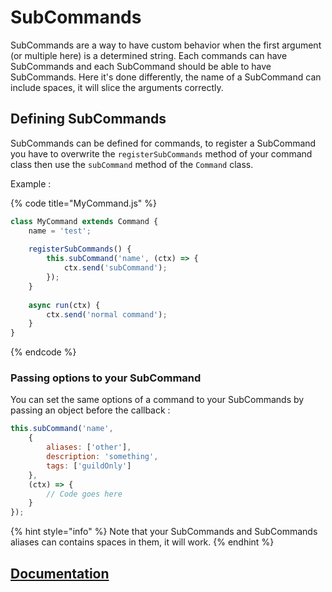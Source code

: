 # SubCommands

SubCommands are a way to have custom behavior when the first argument \(or multiple here\) is a determined string. Each commands can have SubCommands and each SubCommand should be able to have SubCommands. Here it's done differently, the name of a SubCommand can include spaces, it will slice the arguments correctly. 

## Defining SubCommands

SubCommands can be defined for commands, to register a SubCommand you have to overwrite the `registerSubCommands` method of your command class then use the `subCommand` method of the `Command` class.

Example :

{% code title="MyCommand.js" %}
```javascript
class MyCommand extends Command {
    name = 'test';
    
    registerSubCommands() {
        this.subCommand('name', (ctx) => {
            ctx.send('subCommand');
        });
    }
    
    async run(ctx) {
        ctx.send('normal command');
    }
}
```
{% endcode %}

### Passing options to your SubCommand

You can set the same options of a command to your SubCommands by passing an object before the callback :

```javascript
this.subCommand('name', 
    {
        aliases: ['other'],
        description: 'something',
        tags: ['guildOnly']
    },
    (ctx) => {
        // Code goes here     
    }
});
```

{% hint style="info" %}
Note that your SubCommands and SubCommands aliases can contains spaces in them, it will work.
{% endhint %}

## [Documentation](https://advanced-command-handler.github.io/docs/classes/Command.html#subCommand)

